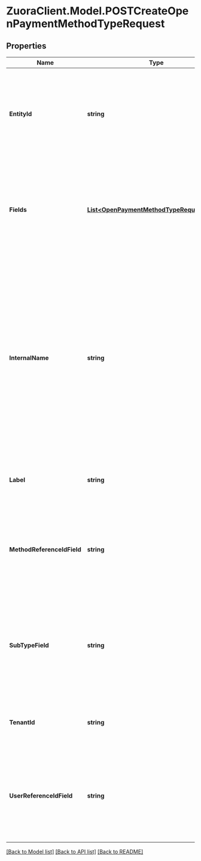 # ZuoraClient.Model.POSTCreateOpenPaymentMethodTypeRequest

## Properties

Name | Type | Description | Notes
------------ | ------------- | ------------- | -------------
**EntityId** | **string** | If this custom payment method type is specific to one entity only, provide the entity UUID in this field. If no entity UUID is provided, the custom payment method type is available to the global entity and all the sub entities in the tenant.  Note: After the custom payment method type is created, you can only update this field to be empty.  | [optional] 
**Fields** | [**List&lt;OpenPaymentMethodTypeRequestFields&gt;**](OpenPaymentMethodTypeRequestFields.md) | An array containing field metadata of the custom payment method type.  Notes:   - All the following nested metadata must be provided in the request to define a field.    - At least one field must be defined in the fields array for a custom payment method type.    - Up to 20 fields can be defined in the fields array for a custom payment method type.  | 
**InternalName** | **string** | A string to identify the custom payment method type in the API name of the payment method type.  This field must be alphanumeric, starting with a capital letter, excluding JSON preserved characters such as  * \\ ’ ”. Additionally, &#39;_&#39; or &#39;-&#39; is not allowed.  This field must be unique in a tenant.  This field is used along with the &#x60;tenantId&#x60; field by the system to construct and generate the API name of the custom payment method type in the following way:  &#x60;&lt;internalName&gt;__c_&lt;tenantId&gt;&#x60;  For example, if &#x60;internalName&#x60; is &#x60;AmazonPay&#x60;, and &#x60;tenantId&#x60; is &#x60;12368&#x60;, the API name of the custom payment method type will be &#x60;AmazonPay__c_12368&#x60;.  This field cannot be updated after the creation of the custom payment method type.  | 
**Label** | **string** | The label that is used to refer to this type in the Zuora UI.  This value must be alphanumeric, excluding JSON preserved characters such as  * \\ ’ ”   | 
**MethodReferenceIdField** | **string** | The identification reference of the custom payment method.  This field should be mapped to a field name defined in the &#x60;fields&#x60; array for the purpose of being used as a filter in reporting tools such as Payment Method Data Source Exports and Data Query.  This field cannot be updated after the creation of the custom payment method type.  | 
**SubTypeField** | **string** | The identification reference indicating the subtype of the custom payment method.  This field should be mapped to a field name defined in the &#x60;fields&#x60; array for the purpose of being used as a filter in reporting tools such as Data Source Exports and Data Query.  This field cannot be updated after the creation of the custom payment method type.  | [optional] 
**TenantId** | **string** | Zuora tenant ID. If multi-entity is enabled in your tenant, this is the ID of the parent tenant of all the sub entities.  This field cannot be updated after the creation of the custom payment method type.  | 
**UserReferenceIdField** | **string** | The identification reference of the user or customer account.  This field should be mapped to a field name defined in the &#x60;fields&#x60; array for the purpose of being used as a filter in reporting tools such as Data Source Exports and Data Query.  This field cannot be updated after the creation of the custom payment method type.  | [optional] 

[[Back to Model list]](../README.md#documentation-for-models) [[Back to API list]](../README.md#documentation-for-api-endpoints) [[Back to README]](../README.md)

